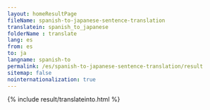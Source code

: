 ```yaml
---
layout: homeResultPage
fileName: spanish-to-japanese-sentence-translation
translatein: spanish_to_japanese
folderName : translate
lang: es
from: es
to: ja
langname: spanish-to
permalink: /es/spanish-to-japanese-sentence-translation/result
sitemap: false
nointernationalization: true
---
```

{% include result/translateinto.html %}

<script src="/js/result/translation.js" data-foldername="{{page.folderName}}" data-lang="{{page.lang}}"></script>

